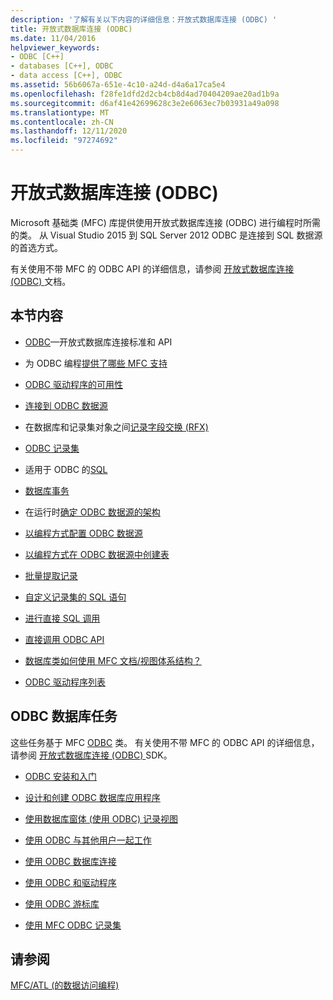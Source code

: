 ```yaml
---
description: '了解有关以下内容的详细信息：开放式数据库连接 (ODBC) '
title: 开放式数据库连接 (ODBC)
ms.date: 11/04/2016
helpviewer_keywords:
- ODBC [C++]
- databases [C++], ODBC
- data access [C++], ODBC
ms.assetid: 56b6067a-651e-4c10-a24d-d4a6a17ca5e4
ms.openlocfilehash: f28fe1dfd2d2cb4cb8d4ad70404209ae20ad1b9a
ms.sourcegitcommit: d6af41e42699628c3e2e6063ec7b03931a49a098
ms.translationtype: MT
ms.contentlocale: zh-CN
ms.lasthandoff: 12/11/2020
ms.locfileid: "97274692"
---
```

# <a name="open-database-connectivity-odbc"></a>开放式数据库连接 (ODBC)

Microsoft 基础类 (MFC) 库提供使用开放式数据库连接 (ODBC) 进行编程时所需的类。 从 Visual Studio 2015 到 SQL Server 2012 ODBC 是连接到 SQL 数据源的首选方式。

有关使用不带 MFC 的 ODBC API 的详细信息，请参阅 [开放式数据库连接 (ODBC) ](/sql/odbc/microsoft-open-database-connectivity-odbc) 文档。

## <a name="in-this-section"></a>本节内容

- [ODBC](odbc-basics.md)—开放式数据库连接标准和 API

- 为 ODBC 编程[提供了哪些 MFC 支持](odbc-and-mfc.md)

- [ODBC 驱动程序的可用性](odbc-driver-list.md)

- [连接到 ODBC 数据源](data-source-managing-connections-odbc.md)

- 在数据库和记录集对象之间[记录字段交换 (RFX) ](record-field-exchange-rfx.md)

- [ODBC 记录集](recordset-odbc.md)

- 适用于 ODBC 的[SQL](sql.md)

- [数据库事务](transaction-odbc.md)

- 在运行时[确定 ODBC 数据源的架构](data-source-determining-the-schema-of-the-data-source-odbc.md)

- [以编程方式配置 ODBC 数据源](data-source-programmatically-configuring-an-odbc-data-source.md)

- [以编程方式在 ODBC 数据源中创建表](data-source-programmatically-creating-a-table-in-an-odbc-data-source.md)

- [批量提取记录](recordset-fetching-records-in-bulk-odbc.md)

- [自定义记录集的 SQL 语句](sql-customizing-your-recordsets-sql-statement-odbc.md)

- [进行直接 SQL 调用](sql-making-direct-sql-calls-odbc.md)

- [直接调用 ODBC API](odbc-calling-odbc-api-functions-directly.md)

- [数据库类如何使用 MFC 文档/视图体系结构？](working-with-documents-and-views.md)

- [ODBC 驱动程序列表](odbc-driver-list.md)

## <a name="odbc-database-tasks"></a>ODBC 数据库任务

这些任务基于 MFC [ODBC](odbc-basics.md) 类。 有关使用不带 MFC 的 ODBC API 的详细信息，请参阅 [开放式数据库连接 (ODBC) ](/sql/odbc/microsoft-open-database-connectivity-odbc) SDK。

- [ODBC 安装和入门](installing-and-getting-started-with-odbc.md)

- [设计和创建 ODBC 数据库应用程序](design-and-create-an-odbc-database-application.md)

- [使用数据库窗体 (使用 ODBC) 记录视图](use-database-forms-record-views-with-odbc.md)

- [使用 ODBC 与其他用户一起工作](use-odbc-to-work-with-other-users.md)

- [使用 ODBC 数据库连接](work-with-odbc-database-connections.md)

- [使用 ODBC 和驱动程序](work-with-odbc-and-drivers.md)

- [使用 ODBC 游标库](use-the-odbc-cursor-library.md)

- [使用 MFC ODBC 记录集](use-mfc-odbc-recordsets.md)

## <a name="see-also"></a>请参阅

[MFC/ATL (的数据访问编程) ](../../data/data-access-programming-mfc-atl.md)

